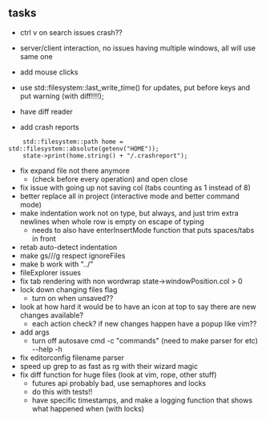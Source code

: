 ## tasks
- ctrl v on search issues crash??
- server/client interaction, no issues having multiple windows, all will use same one
- add mouse clicks

- use std::filesystem::last_write_time() for updates, put before keys and put warning (with diff!!!!);
- have diff reader

- add crash reports
```
    std::filesystem::path home = std::filesystem::absolute(getenv("HOME"));
    state->print(home.string() + "/.crashreport");
```
- fix expand file not there anymore
	- (check before every operation) and open close
- fix issue with going up not saving col (tabs counting as 1 instead of 8)
- better replace all in project (interactive mode and better command mode)
- make indentation work not on type, but always, and just trim extra newlines when whole row is empty on escape of typing
	- needs to also have enterInsertMode function that puts spaces/tabs in front
- retab auto-detect indentation
- make gs///g respect ignoreFiles
- make b work with "../"
- fileExplorer issues
- fix tab rendering with non wordwrap state->windowPosition.col > 0
- lock down changing files flag
  - turn on when unsaved??
- look at how hard it would be to have an icon at top to say there are new changes available?
  - each action check? if new changes happen have a popup like vim??
- add args
  - turn off autosave cmd
  -c "commands" (need to make parser for <c-h> <cr> etc)
  --help
  -h
- fix editorconfig filename parser
- speed up grep to as fast as rg with their wizard magic
- fix diff function for huge files (look at vim, rope, other stuff)
  - futures api probably bad, use <pthread> semaphores and locks
  - do this with tests!!
  - have specific timestamps, and make a logging function that shows what happened when (with locks)
